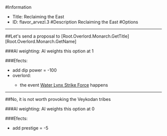#Information
 - Title: Reclaiming the East
 - ID: flavor_arvezl.3
#Description
Reclaiming the East
#Options

___
##Let's send a proposal to [Root.Overlord.Monarch.GetTitle] [Root.Overlord.Monarch.GetName]

###AI weighting:
AI weights this option at 1


###Efects:<ul><li>add dip power = -100</li><li>overlord:</li><ul><li>the event [Water Lynx Strike Force](../events/water_lynx_strike_force.md) happens</li></ul></ul>

___
##No, it is not worth provoking the Veykodan tribes

###AI weighting:
AI weights this option at 0


###Efects:<ul><li>add prestige = -5</li></ul>
